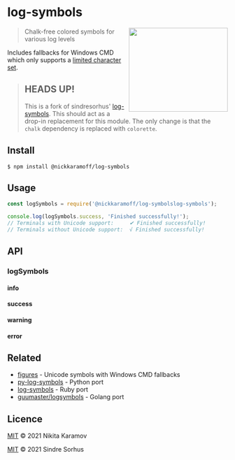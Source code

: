 # log-symbols

<img src="screenshot.png" width="226" height="192" align="right">

> Chalk-free colored symbols for various log levels

Includes fallbacks for Windows CMD which only supports a [limited character set](https://en.wikipedia.org/wiki/Code_page_437).

> ## HEADS UP!
>
> This is a fork of sindresorhus' [log-symbols](https://github.com/sindresorhus/log-symbols). This should act as a drop-in replacement for this module. The only change is that the `chalk` dependency is replaced with `colorette`.

## Install

```
$ npm install @nickkaramoff/log-symbols
```

## Usage

```js
const logSymbols = require('@nickkaramoff/log-symbolslog-symbols');

console.log(logSymbols.success, 'Finished successfully!');
// Terminals with Unicode support:     ✔ Finished successfully!
// Terminals without Unicode support:  √ Finished successfully!
```

## API

### logSymbols

#### info
#### success
#### warning
#### error

## Related

- [figures](https://github.com/sindresorhus/figures) - Unicode symbols with Windows CMD fallbacks
- [py-log-symbols](https://github.com/ManrajGrover/py-log-symbols) - Python port
- [log-symbols](https://github.com/palash25/log-symbols) - Ruby port
- [guumaster/logsymbols](https://github.com/guumaster/logsymbols) - Golang port

## Licence

[MIT] © 2021 Nikita Karamov

[MIT] © 2021 Sindre Sorhus

[MIT]: https://spdx.org/licenses/MIT.html
